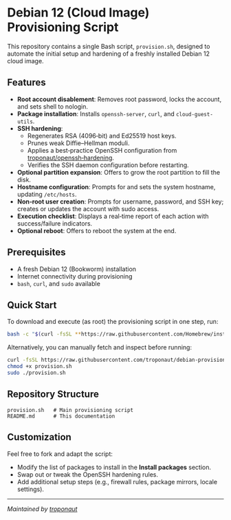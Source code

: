 # Debian 12 (Cloud Image) Provisioning Script

This repository contains a single Bash script, `provision.sh`, designed to automate the initial setup and hardening of a freshly installed Debian 12 cloud image.

## Features

- **Root account disablement**: Removes root password, locks the account, and sets shell to nologin.
- **Package installation**: Installs `openssh-server`, `curl`, and `cloud-guest-utils`.
- **SSH hardening**:
  - Regenerates RSA (4096‑bit) and Ed25519 host keys.
  - Prunes weak Diffie–Hellman moduli.
  - Applies a best‑practice OpenSSH configuration from [troponaut/openssh‑hardening](https://github.com/troponaut/openssh-hardening).
  - Verifies the SSH daemon configuration before restarting.
- **Optional partition expansion**: Offers to grow the root partition to fill the disk.
- **Hostname configuration**: Prompts for and sets the system hostname, updating `/etc/hosts`.
- **Non‑root user creation**: Prompts for username, password, and SSH key; creates or updates the account with sudo access.
- **Execution checklist**: Displays a real‑time report of each action with success/failure indicators.
- **Optional reboot**: Offers to reboot the system at the end.

## Prerequisites

- A fresh Debian 12 (Bookworm) installation
- Internet connectivity during provisioning
- `bash`, `curl`, and `sudo` available

## Quick Start

To download and execute (as root) the provisioning script in one step, run:

```bash
bash -c "$(curl -fsSL **https://raw.githubusercontent.com/Homebrew/install/HEAD/install.sh)"

```

Alternatively, you can manually fetch and inspect before running:

```bash
curl -fsSL https://raw.githubusercontent.com/troponaut/debian-provisioning/main/provision.sh -o provision.sh
chmod +x provision.sh
sudo ./provision.sh
```

## Repository Structure

```
provision.sh   # Main provisioning script
README.md      # This documentation
```

## Customization

Feel free to fork and adapt the script:

- Modify the list of packages to install in the **Install packages** section.
- Swap out or tweak the OpenSSH hardening rules.
- Add additional setup steps (e.g., firewall rules, package mirrors, locale settings).

---

*Maintained by [troponaut](https://github.com/troponaut)*
